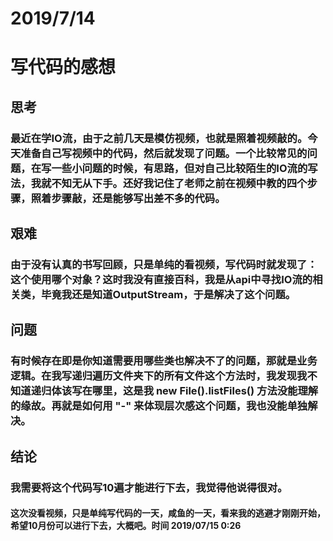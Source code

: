# 2019/7/14

# 写代码的感想

## 思考

### 最近在学IO流，由于之前几天是模仿视频，也就是照着视频敲的。今天准备自己写视频中的代码，然后就发现了问题。一个比较常见的问题，在写一些小问题的时候，有思路，但对自己比较陌生的IO流的写法，我就不知无从下手。还好我记住了老师之前在视频中教的四个步骤，照着步骤敲，还是能够写出差不多的代码。

## 艰难

### 由于没有认真的书写回顾，只是单纯的看视频，写代码时就发现了：这个使用哪个对象？这时我没有直接百科，我是从api中寻找IO流的相关类，毕竟我还是知道OutputStream，于是解决了这个问题。

## 问题

### 有时候存在即是你知道需要用哪些类也解决不了的问题，那就是业务逻辑。在我写递归遍历文件夹下的所有文件这个方法时，我发现我不知道递归体该写在哪里，这是我 new File().listFiles() 方法没能理解的缘故。再就是如何用 "-" 来体现层次感这个问题，我也没能单独解决。

## 结论

### 我需要将这个代码写10遍才能进行下去，我觉得他说得很对。

#### 这次没看视频，只是单纯写代码的一天，咸鱼的一天，看来我的逃避才刚刚开始，希望10月份可以进行下去，大概吧。时间 2019/07/15 0:26